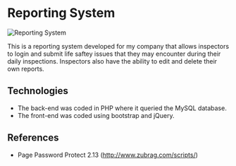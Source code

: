 # Reporting System

![Reporting System](https://github.com/reporting-system/master/img/screenshot.png "Reporting System")

This is a reporting system developed for my company that allows inspectors to login and submit life saftey issues that they may encounter during their daily inspections. Inspectors also have the ability to edit and delete their own reports.

## Technologies
* The back-end was coded in PHP where it queried the MySQL database.
* The front-end was coded using bootstrap and jQuery.

## References
* Page Password Protect 2.13 (http://www.zubrag.com/scripts/)
